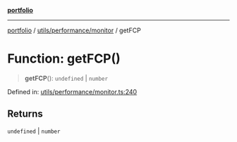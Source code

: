 [**portfolio**](../../../../README.md)

***

[portfolio](../../../../modules.md) / [utils/performance/monitor](../README.md) / getFCP

# Function: getFCP()

> **getFCP**(): `undefined` \| `number`

Defined in: [utils/performance/monitor.ts:240](https://github.com/tnorlund/Portfolio/blob/588527e4555598f56848c0685159b6fd2999c882/portfolio/utils/performance/monitor.ts#L240)

## Returns

`undefined` \| `number`
